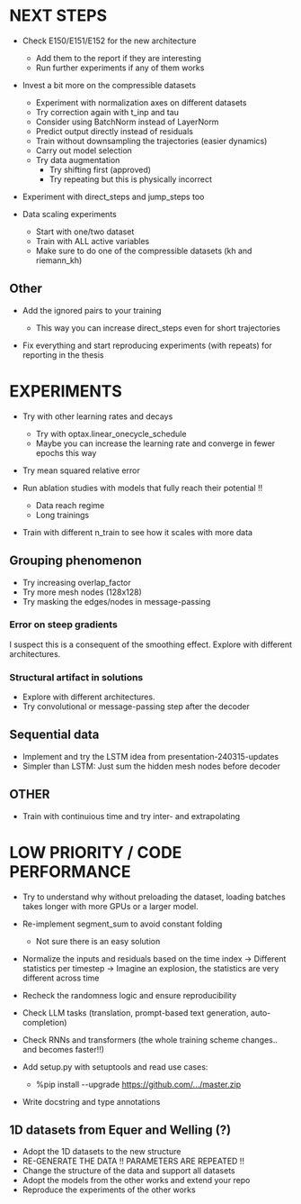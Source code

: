 # NEXT STEPS

- Check E150/E151/E152 for the new architecture
    - Add them to the report if they are interesting
    - Run further experiments if any of them works

- Invest a bit more on the compressible datasets
    - Experiment with normalization axes on different datasets
    - Try correction again with t_inp and tau
    - Consider using BatchNorm instead of LayerNorm
    - Predict output directly instead of residuals
    - Train without downsampling the trajectories (easier dynamics)
    - Carry out model selection
    - Try data augmentation
        - Try shifting first (approved)
        - Try repeating but this is physically incorrect

- Experiment with direct_steps and jump_steps too

- Data scaling experiments
    * Start with one/two dataset
    * Train with ALL active variables
    * Make sure to do one of the compressible datasets (kh and riemann_kh)

## Other

- Add the ignored pairs to your training
    - This way you can increase direct_steps even for short trajectories

- Fix everything and start reproducing experiments (with repeats) for reporting in the thesis

# EXPERIMENTS

- Try with other learning rates and decays
    - Try with optax.linear_onecycle_schedule
    - Maybe you can increase the learning rate and converge in fewer epochs this way

- Try mean squared relative error

- Run ablation studies with models that fully reach their potential !!
    - Data reach regime
    - Long trainings

- Train with different n_train to see how it scales with more data

## Grouping phenomenon
- Try increasing overlap_factor
- Try more mesh nodes (128x128)
- Try masking the edges/nodes in message-passing

### Error on steep gradients
I suspect this is a consequent of the smoothing effect. Explore with different architectures.

### Structural artifact in solutions
- Explore with different architectures.
- Try convolutional or message-passing step after the decoder

## Sequential data
- Implement and try the LSTM idea from presentation-240315-updates
- Simpler than LSTM: Just sum the hidden mesh nodes before decoder

## OTHER

- Train with continuious time and try inter- and extrapolating

# LOW PRIORITY / CODE PERFORMANCE

- Try to understand why without preloading the dataset, loading batches takes longer with more GPUs or a larger model.

- Re-implement segment_sum to avoid constant folding
    - Not sure there is an easy solution

- Normalize the inputs and residuals based on the time index
    -> Different statistics per timestep
    -> Imagine an explosion, the statistics are very different across time

- Recheck the randomness logic and ensure reproducibility

- Check LLM tasks (translation, prompt-based text generation, auto-completion)
- Check RNNs and transformers (the whole training scheme changes.. and becomes faster!!)

- Add setup.py with setuptools and read use cases:
    - %pip install --upgrade https://github.com/.../master.zip

- Write docstring and type annotations

## 1D datasets from Equer and Welling (?)
- Adopt the 1D datasets to the new structure
- RE-GENERATE THE DATA !! PARAMETERS ARE REPEATED !!
- Change the structure of the data and support all datasets
- Adopt the models from the other works and extend your repo
- Reproduce the experiments of the other works

